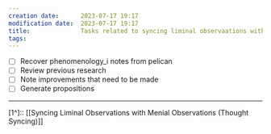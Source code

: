 ```yaml
---
creation date:		2023-07-17 19:17
modification date:	2023-07-17 19:17
title: 				Tasks related to syncing liminal observaations with menial observations
tags:
---
```

- [ ] Recover phenomenology_i notes from pelican
- [ ] Review previous research
- [ ] Note improvements that need to be made
- [ ] Generate propositions

---
[1^]:: [[Syncing Liminal Observations with Menial Observations (Thought Syncing)]]